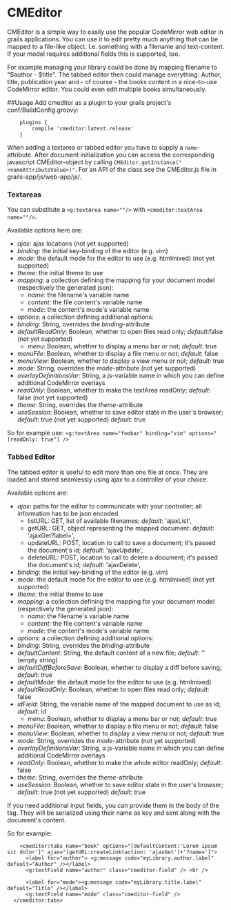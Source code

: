 # CMEditor
CMEditor is a simple way to easily use the popular CodeMirror web editor in grails applications. You can use it to edit pretty much anything that can be mapped to a file-like object. I.e. something with a filename and text-content.
If your model requires additional fields this is supported, too.

For example managing your library could be done by mapping filename to "$author - $title". The tabbed editor then could manage everything: Author, title, publication year and - of course - the books content in a nice-to-use CodeMirror editor. You could even edit multiple books simultaneously.

##Usage
Add cmeditor as a plugin to your grails project's conf/BuildConfig.groovy:
```
    plugins {
        compile 'cmeditor:latest.release'
    }
```

When adding a textarea or tabbed editor you have to supply a `name`-attribute. After document initialization you can access the corresponding javascript CMEditor-object by calling `CMEditor.getInstance("<nameAttributeValue>)"`. For an API of the class see the CMEditor.js file in grails-app/js/web-app/js/.
### Textareas
You can substitute a `<g:textArea name=""/>` with `<cmeditor:textArea name=""/>`.

Available options here are:
  * _ajax_: ajax locations (not yet supported)
  * _binding_: the initial key-binding of the editor (e.g. vim)
  * _mode_:    the default mode for the editor to use (e.g. htmlmixed) (not yet supported)
  * _theme_:   the initial theme to use
  * _mapping_: a collection defining the mapping for your document model (respectively the generated json):
    * _name_: the filename's variable name
    * _content_: the file content's variable name
    * _mode_: the content's mode's variable name
  * _options_: a collection defining additional options:
  * _binding_: String, overrides the _binding_-attribute
  * _defaultReadOnly_: Boolean, whether to open files read only; _default_:false (not yet supported)
    * _menu_: Boolean, whether to display a menu bar or not; _default_: true
  * _menuFile_: Boolean, whether to display a file menu or not; _default_: false
  * _menuView_: Boolean, whether to display a view menu or not; _default_: true
  * _mode_: String, overrides the _mode_-attribute (not yet supported)
  * _overlayDefinitionsVar_: String, a js-variable name in which you can define additional CodeMirror overlays
  * _readOnly_: Boolean, whether to make the textArea readOnly; _default_: false (not yet supported)
  * _theme_: String, overrides the _theme_-attribute
  * _useSession_: Boolean, whether to save editor state in the user's browser; _default_: true (not yet supported) _default_: true

So for example use: `<g:textArea name="foobar" binding="vim" options="[readOnly: true"] />`

### Tabbed Editor
The tabbed editor is useful to edit more than one file at once. They are loaded and stored seamlessly using ajax to a controller of your choice.

Available options are:
  * _ajax_: paths for the editor to communicate with your controller; all information has to be json encoded
    * listURL: GET, list of available filenames; _default_: 'ajaxList',
    * getURL: GET, object representing the mapped document: _default_: 'ajaxGet?label=',
    * updateURL: POST, location to call to save a document; it's passed the document's id; _default_: 'ajaxUpdate',
    * deleteURL: POST, location to call to delete a document; it's passed the document's id; _default_: 'ajaxDelete',
  * _binding_: the initial key-binding of the editor (e.g. vim)
  * _mode_:    the default mode for the editor to use (e.g. htmlmixed) (not yet supported)
  * _theme_:   the initial theme to use
  * _mapping_: a collection defining the mapping for your document model (respectively the generated json):
    * _name_: the filename's variable name
    * _content_: the file content's variable name
    * _mode_: the content's mode's variable name
  * _options_: a collection defining additional options:
  * _binding_: String, overrides the _binding_-attribute
  * _defaultContent_: String, the default content of a new file; _default_: '' (empty string)
  * _defaultDiffBeforeSave_: Boolean, whether to display a diff before saving; _default_: true
  * _defaultMode_: the default mode for the editor to use (e.g. htmlmixed)
  * _defaultReadOnly_: Boolean, whether to open files read only; _default_: false
  * _idField_: String, the variable name of the mapped document to use as id; _default_: id
    * _menu_: Boolean, whether to display a menu bar or not; _default_: true
  * _menuFile_: Boolean, whether to display a file menu or not; _default_: false
  * _menuView_: Boolean, whether to display a view menu or not; _default_: true
  * _mode_: String, overrides the _mode_-attribute (not yet supported)
  * _overlayDefinitionsVar_: String, a js-variable name in which you can define additional CodeMirror overlays
  * _readOnly_: Boolean, whether to make the whole editor readOnly; _default_: false
  * _theme_: String, overrides the _theme_-attribute
  * _useSession_: Boolean, whether to save editor state in the user's browser; _default_: true (not yet supported) _default_: true

If you need additional input fields, you can provide them in the body of the tag. They will be serialized using their name as key and sent along with the document's content.

So for example:
```gsp
    <cmeditor:tabs name="book" options="[defaultContent:'Lorem ipsum sit dolor']" ajax="[getURL:createLink(action: 'ajaxGet')+'?name=']">
      <label for="author"> <g:message code="myLibrary.author.label" default="Author" /></label>
      <g:textField name="author" class="cmeditor-field" /> <br />

      <label for="mode"><g:message code="myLibrary.title.label" default="Title" /></label>
      <g:textField name="mode" class="cmeditor-field" />
  </cmeditor:tabs>
```
